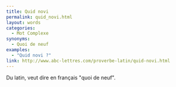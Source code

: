 ```yaml
---
title: Quid novi
permalink: quid_novi.html
layout: words
categories:
  - Mot Complexe
synonyms:
  - Quoi de neuf
examples:
  - "Quid novi ?"
link: http://www.abc-lettres.com/proverbe-latin/quid-novi.html
---
```


Du latin, veut dire en français &quot;quoi de neuf&quot;.
